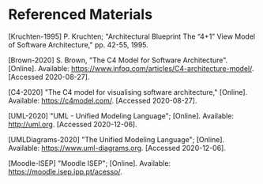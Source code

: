 # Referenced Materials

[Kruchten-1995]<a name="Kruchten-1995"></a> P. Kruchten; "Architectural Blueprint The “4+1” View Model of Software Architecture," pp. 42-55, 1995.

[Brown-2020]<a name="Brown-OL-2020"></a> S. Brown, "The C4 Model for Software Architecture". [Online]. Available: https://www.infoq.com/articles/C4-architecture-model/. [Accessed 2020-08-27].

[C4-2020]<a name="C4-2020"></a> "The C4 model for visualising software architecture," [Online]. Available: https://c4model.com/. [Accessed 2020-08-27].

[UML-2020] "UML - Unified Modeling Language"; [Online]. Available: http://uml.org. [Accessed 2020-12-06].

[UMLDiagrams-2020] "The Unified Modeling Language"; [Online]. Available: https://www.uml-diagrams.org. [Accessed 2020-12-06].

[Moodle-ISEP] "Moodle ISEP"; [Online]. Available: https://moodle.isep.ipp.pt/acesso/.